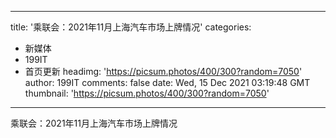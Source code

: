 
---
title: '乘联会：2021年11月上海汽车市场上牌情况'
categories: 
 - 新媒体
 - 199IT
 - 首页更新
headimg: 'https://picsum.photos/400/300?random=7050'
author: 199IT
comments: false
date: Wed, 15 Dec 2021 03:19:48 GMT
thumbnail: 'https://picsum.photos/400/300?random=7050'
---

<div>   
乘联会：2021年11月上海汽车市场上牌情况  
</div>
            